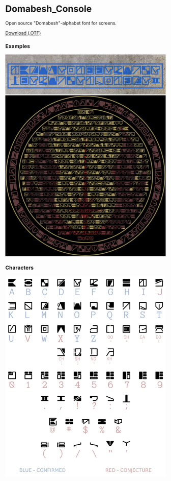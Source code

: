# Domabesh_Console
Open source "Domabesh"-alphabet font for screens.

[Download (.OTF)](https://github.com/AurekFonts/Domabesh_Console/raw/master/Domabesh_Console_beta-2.otf)

### Examples
![Domabesh_Console example image](https://github.com/AurekFonts/Domabesh_Console/blob/master/IAmOne.png?raw=true "Example: Journal of the Whills")
![Domabesh_Console example image](https://github.com/AurekFonts/Domabesh_Console/blob/master/JournalOfTheWhills.png?raw=true "Example: 'I am one with the Force; the Force is with me.'")
### Characters
![Domabesh_Console character set](https://github.com/AurekFonts/Domabesh_Console/blob/master/Domabesh_Console-CharacterSet-x.png?raw=true "Domabesh_Console character set")
